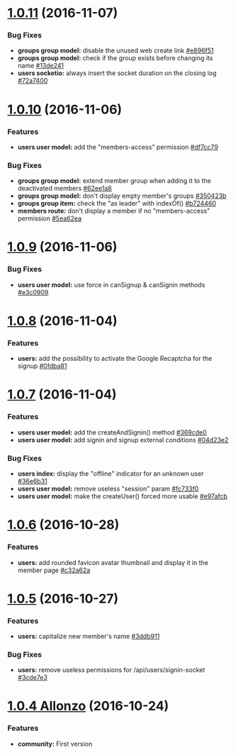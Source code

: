 <a name="1.0.11"></a>
# [1.0.11](https://github.com/CodeCorico/allons-y-community/compare/1.0.10...1.0.11) (2016-11-07)

### Bug Fixes
* **groups group model:** disable the unused web create link [#e896f51](https://github.com/CodeCorico/allons-y-community/commit/e896f51)
* **groups group model:** check if the group exists before changing its name [#13de241](https://github.com/CodeCorico/allons-y-community/commit/13de241)
* **users socketio:** always insert the socket duration on the closing log [#72a7400](https://github.com/CodeCorico/allons-y-community/commit/72a7400)

<a name="1.0.10"></a>
# [1.0.10](https://github.com/CodeCorico/allons-y-community/compare/1.0.9...1.0.10) (2016-11-06)

### Features
* **users user model:** add the "members-access" permission [#df7cc79](https://github.com/CodeCorico/allons-y-community/commit/df7cc79)

### Bug Fixes
* **groups group model:** extend member group when adding it to the deactivated members [#62ee1a8](https://github.com/CodeCorico/allons-y-community/commit/62ee1a8)
* **groups group model:** don't display empty member's groups [#350423b](https://github.com/CodeCorico/allons-y-community/commit/350423b)
* **groups group item:** check the "as leader" with indexOf() [#b724460](https://github.com/CodeCorico/allons-y-community/commit/b724460)
* **members route:** don't display a member if no "members-access" permission [#5ea62ea](https://github.com/CodeCorico/allons-y-community/commit/5ea62ea)

<a name="1.0.9"></a>
# [1.0.9](https://github.com/CodeCorico/allons-y-community/compare/1.0.8...1.0.9) (2016-11-06)

### Bug Fixes
* **users user model:** use force in canSignup & canSignin methods [#e3c0909](https://github.com/CodeCorico/allons-y-community/commit/e3c0909)

<a name="1.0.8"></a>
# [1.0.8](https://github.com/CodeCorico/allons-y-community/compare/1.0.7...1.0.8) (2016-11-04)

### Features
* **users:** add the possibility to activate the Google Recaptcha for the signup [#0fdba81](https://github.com/CodeCorico/allons-y-community/commit/0fdba81)

<a name="1.0.7"></a>
# [1.0.7](https://github.com/CodeCorico/allons-y-community/compare/1.0.6...1.0.7) (2016-11-04)

### Features
* **users user model:** add the createAndSignin() method [#369cde0](https://github.com/CodeCorico/allons-y-community/commit/369cde0)
* **users user model:** add signin and signup external conditions [#04d23e2](https://github.com/CodeCorico/allons-y-community/commit/04d23e2)

### Bug Fixes
* **users index:** display the "offline" indicator for an unknown user [#36e6b31](https://github.com/CodeCorico/allons-y-community/commit/36e6b31)
* **users user model:** remove useless "session" param [#fc733f0](https://github.com/CodeCorico/allons-y-community/commit/fc733f0)
* **users user model:** make the createUser() forced more usable [#e97afcb](https://github.com/CodeCorico/allons-y-community/commit/e97afcb)

<a name="1.0.6"></a>
# [1.0.6](https://github.com/CodeCorico/allons-y-community/compare/1.0.5...1.0.6) (2016-10-28)

### Features
* **users:** add rounded favicon avatar thumbnail and display it in the member page [#c32a62a](https://github.com/CodeCorico/allons-y-community/commit/c32a62a)

<a name="1.0.5"></a>
# [1.0.5](https://github.com/CodeCorico/allons-y-community/compare/1.0.4...1.0.5) (2016-10-27)

### Features
* **users:** capitalize new member's name [#3ddb911](https://github.com/CodeCorico/allons-y-community/commit/3ddb911)

### Bug Fixes
* **users:** remove useless permissions for /api/users/signin-socket [#3cde7e3](https://github.com/CodeCorico/allons-y-community/commit/3cde7e3)

<a name="1.0.4"></a>
# [1.0.4 Allonzo](https://github.com/CodeCorico/allons-y-community/releases/tag/1.0.4) (2016-10-24)

### Features
* **community:** First version
